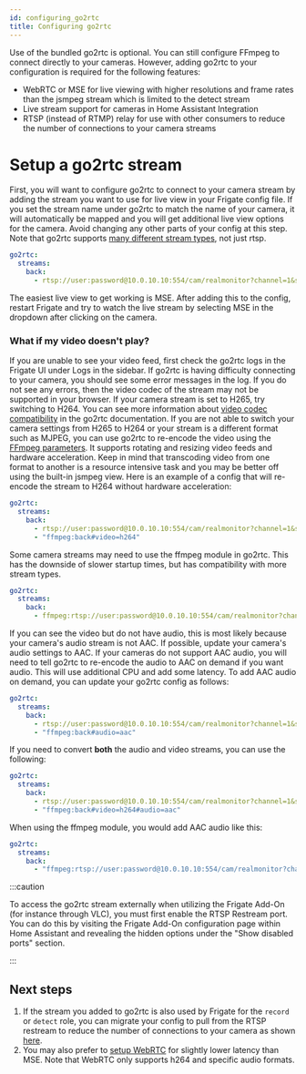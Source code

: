 ```yaml
---
id: configuring_go2rtc
title: Configuring go2rtc
---
```


Use of the bundled go2rtc is optional. You can still configure FFmpeg to connect directly to your cameras. However, adding go2rtc to your configuration is required for the following features:

- WebRTC or MSE for live viewing with higher resolutions and frame rates than the jsmpeg stream which is limited to the detect stream
- Live stream support for cameras in Home Assistant Integration
- RTSP (instead of RTMP) relay for use with other consumers to reduce the number of connections to your camera streams

# Setup a go2rtc stream

First, you will want to configure go2rtc to connect to your camera stream by adding the stream you want to use for live view in your Frigate config file. If you set the stream name under go2rtc to match the name of your camera, it will automatically be mapped and you will get additional live view options for the camera. Avoid changing any other parts of your config at this step. Note that go2rtc supports [many different stream types](https://github.com/AlexxIT/go2rtc/tree/v1.8.0#module-streams), not just rtsp.

```yaml
go2rtc:
  streams:
    back:
      - rtsp://user:password@10.0.10.10:554/cam/realmonitor?channel=1&subtype=2
```

The easiest live view to get working is MSE. After adding this to the config, restart Frigate and try to watch the live stream by selecting MSE in the dropdown after clicking on the camera.

### What if my video doesn't play?

If you are unable to see your video feed, first check the go2rtc logs in the Frigate UI under Logs in the sidebar. If go2rtc is having difficulty connecting to your camera, you should see some error messages in the log. If you do not see any errors, then the video codec of the stream may not be supported in your browser. If your camera stream is set to H265, try switching to H264. You can see more information about [video codec compatibility](https://github.com/AlexxIT/go2rtc/tree/v1.8.0#codecs-madness) in the go2rtc documentation. If you are not able to switch your camera settings from H265 to H264 or your stream is a different format such as MJPEG, you can use go2rtc to re-encode the video using the [FFmpeg parameters](https://github.com/AlexxIT/go2rtc/tree/v1.8.0#source-ffmpeg). It supports rotating and resizing video feeds and hardware acceleration. Keep in mind that transcoding video from one format to another is a resource intensive task and you may be better off using the built-in jsmpeg view. Here is an example of a config that will re-encode the stream to H264 without hardware acceleration:

```yaml
go2rtc:
  streams:
    back:
      - rtsp://user:password@10.0.10.10:554/cam/realmonitor?channel=1&subtype=2
      - "ffmpeg:back#video=h264"
```

Some camera streams may need to use the ffmpeg module in go2rtc. This has the downside of slower startup times, but has compatibility with more stream types.

```yaml
go2rtc:
  streams:
    back:
      - ffmpeg:rtsp://user:password@10.0.10.10:554/cam/realmonitor?channel=1&subtype=2
```

If you can see the video but do not have audio, this is most likely because your camera's audio stream is not AAC. If possible, update your camera's audio settings to AAC. If your cameras do not support AAC audio, you will need to tell go2rtc to re-encode the audio to AAC on demand if you want audio. This will use additional CPU and add some latency. To add AAC audio on demand, you can update your go2rtc config as follows:

```yaml
go2rtc:
  streams:
    back:
      - rtsp://user:password@10.0.10.10:554/cam/realmonitor?channel=1&subtype=2
      - "ffmpeg:back#audio=aac"
```

If you need to convert **both** the audio and video streams, you can use the following:

```yaml
go2rtc:
  streams:
    back:
      - rtsp://user:password@10.0.10.10:554/cam/realmonitor?channel=1&subtype=2
      - "ffmpeg:back#video=h264#audio=aac"
```

When using the ffmpeg module, you would add AAC audio like this:

```yaml
go2rtc:
  streams:
    back:
      - "ffmpeg:rtsp://user:password@10.0.10.10:554/cam/realmonitor?channel=1&subtype=2#video=copy#audio=copy#audio=aac"
```

:::caution

To access the go2rtc stream externally when utilizing the Frigate Add-On (for instance through VLC), you must first enable the RTSP Restream port. You can do this by visiting the Frigate Add-On configuration page within Home Assistant and revealing the hidden options under the "Show disabled ports" section.

:::

## Next steps

1. If the stream you added to go2rtc is also used by Frigate for the `record` or `detect` role, you can migrate your config to pull from the RTSP restream to reduce the number of connections to your camera as shown [here](/configuration/restream#reduce-connections-to-camera).
1. You may also prefer to [setup WebRTC](/configuration/live#webrtc-extra-configuration) for slightly lower latency than MSE. Note that WebRTC only supports h264 and specific audio formats.
